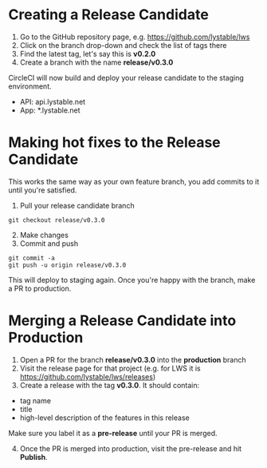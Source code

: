 # Creating a Release Candidate

1. Go to the GitHub repository page, e.g. https://github.com/lystable/lws
2. Click on the branch drop-down and check the list of tags there
3. Find the latest tag, let's say this is **v0.2.0**
4. Create a branch with the name **release/v0.3.0**

CircleCI will now build and deploy your release candidate to the staging environment.

- API: api.lystable.net
- App: *.lystable.net

# Making hot fixes to the Release Candidate

This works the same way as your own feature branch, you add commits to it until you're satisfied.

1. Pull your release candidate branch
```
git checkout release/v0.3.0
```
2. Make changes
2. Commit and push
```
git commit -a
git push -u origin release/v0.3.0
```

This will deploy to staging again. Once you're happy with the branch, make a PR to production.

# Merging a Release Candidate into Production

1. Open a PR for the branch **release/v0.3.0** into the **production** branch
2. Visit the release page for that project (e.g. for LWS it is https://github.com/lystable/lws/releases)
3. Create a release with the tag **v0.3.0**. It should contain:
- tag name
- title
- high-level description of the features in this release

Make sure you label it as a **pre-release** until your PR is merged.

4. Once the PR is merged into production, visit the pre-release and hit **Publish**.

